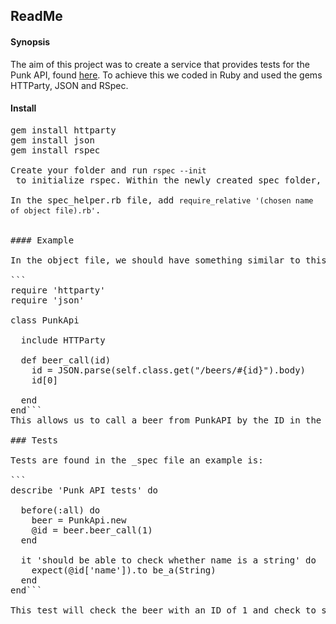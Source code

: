 ## ReadMe

#### Synopsis
The aim of this project was to create a service that provides tests for the Punk API, found [here](https://punkapi.com/). To achieve this we coded in Ruby and used the gems HTTParty, JSON and RSpec.

#### Install
<pre>gem install httparty
gem install json
gem install rspec

Create your folder and run <code>rspec --init</code> to initialize rspec. Within the newly created spec folder, create files object.rb and _spec.rb.

In the spec_helper.rb file, add <code>require_relative '(chosen name of object file).rb'</code>.


#### Example

In the object file, we should have something similar to this:

```
require 'httparty'
require 'json'

class PunkApi

  include HTTParty

  def beer_call(id)
    id = JSON.parse(self.class.get("/beers/#{id}").body)
    id[0]

  end
end```
This allows us to call a beer from PunkAPI by the ID in the url

### Tests

Tests are found in the _spec file an example is:

```
describe 'Punk API tests' do

  before(:all) do
    beer = PunkApi.new
    @id = beer.beer_call(1)
  end

  it 'should be able to check whether name is a string' do
    expect(@id['name']).to be_a(String)
  end
end```

This test will check the beer with an ID of 1 and check to see if the value of the key 'name' is a string.
